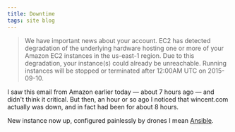 ```yaml
---
title: Downtime
tags: site blog
---
```


> We have important news about your account. EC2 has detected degradation of the underlying hardware hosting one or more of your Amazon EC2 instances in the us-east-1 region. Due to this degradation, your instance(s) could already be unreachable. Running instances will be stopped or terminated after 12:00AM UTC on 2015-09-10.

I saw this email from Amazon earlier today — about 7 hours ago — and didn't think it critical. But then, an hour or so ago I noticed that wincent.com actually was down, and in fact had been for about 8 hours.

New instance now up, configured painlessly by drones I mean [Ansible](/wiki/Ansible).

